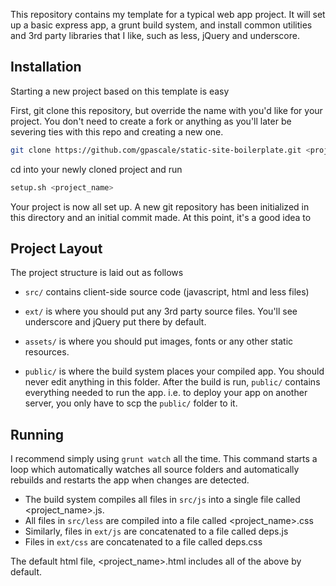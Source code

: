 This repository contains my template for a typical web app project. It will set up a basic express app, a grunt build system, and install common utilities and 3rd party libraries that I like, such as less, jQuery and underscore.

## Installation
Starting a new project based on this template is easy

First, git clone this repository, but override the name with you'd like for your project. You don't need to create a fork or anything as you'll later be severing ties with this repo and creating a new one.
```bash
git clone https://github.com/gpascale/static-site-boilerplate.git <project_name>
```

cd into your newly cloned project and run
```bash
setup.sh <project_name>
```

Your project is now all set up. A new git repository has been initialized in this directory and an initial commit made. At this point, it's a good idea to 

## Project Layout

The project structure is laid out as follows

- `src/` contains client-side source code (javascript, html and less files)
- `ext/` is where you should put any 3rd party source files. You'll see underscore and jQuery put there by default.
- `assets/` is where you should put images, fonts or any other static resources.

- `public/` is where the build system places your compiled app. You should never edit anything in this folder. After the build is run, `public/` contains everything needed to run the app. i.e. to deploy your app on another server, you only have to scp the `public/` folder to it.

## Running
I recommend simply using
```grunt watch```
all the time. This command starts a loop which automatically watches all source folders and automatically rebuilds and restarts the app when changes are detected.

- The build system compiles all files in `src/js` into a single file called <project_name>.js.
- All files in `src/less` are compiled into a file called <project_name>.css
- Similarly, files in `ext/js` are concatenated to a file called deps.js
- Files in `ext/css` are concatenated to a file called deps.css

The default html file, <project_name>.html includes all of the above by default.
